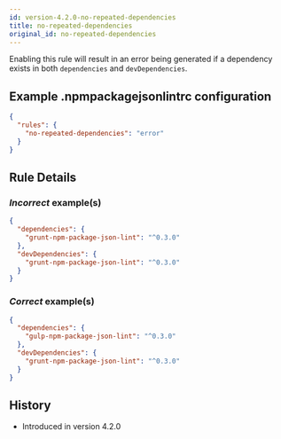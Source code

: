 ```yaml
---
id: version-4.2.0-no-repeated-dependencies
title: no-repeated-dependencies
original_id: no-repeated-dependencies
---
```


Enabling this rule will result in an error being generated if a dependency exists in both `dependencies` and `devDependencies`.

## Example .npmpackagejsonlintrc configuration

```json
{
  "rules": {
    "no-repeated-dependencies": "error"
  }
}
```

## Rule Details

### *Incorrect* example(s)

```json
{
  "dependencies": {
    "grunt-npm-package-json-lint": "^0.3.0"
  },
  "devDependencies": {
    "grunt-npm-package-json-lint": "^0.3.0"
  }
}
```


### *Correct* example(s)

```json
{
  "dependencies": {
    "gulp-npm-package-json-lint": "^0.3.0"
  },
  "devDependencies": {
    "grunt-npm-package-json-lint": "^0.3.0"
  }
}
```

## History

* Introduced in version 4.2.0
